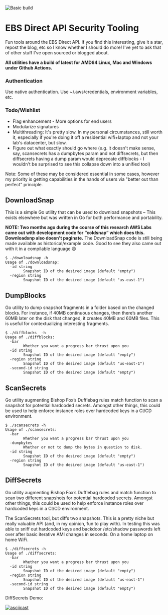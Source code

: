 ![Basic build](https://github.com/crypsisgroup/ebs-direct-sec-tools/workflows/Go/badge.svg)

# EBS Direct API Security Tooling

Fun tools around the EBS Direct API. If you find this interesting, give it a star, repost the blog, etc so I know whether I should do more! I've yet to ask that of other stuff I've open sourced or blogged about.

**All utilities have a build of latest for AMD64 Linux, Mac and Windows under Github Actions.**

### Authentication

Use native authentication. Use ~/.aws/credentials, environment variables, etc.

### Todo/Wishlist

- Flag enhancement - More options for end users
- Modularize signatures
- Multithreading: It's pretty slow. In my personal circumstances, still worth it, especially if you're doing it off a residential wifi+laptop and not your lab's datacenter, but slow.
- Figure out what exactly should go where (e.g. it doesn't make sense, say, scansecrets has a dumpbytes param and not diffsecrets, but then diffsecrets having a dump param would deprecate diffblocks - I wouldn't be surprised to see this collapse down into a unified tool)

Note: Some of these may be considered essential in some cases, however my priority is getting capabilities in the hands of users via "better out than perfect" principle.

## DownloadSnap 

This is a simple Go utility that can be used to download snapshots – This exists elsewhere but was written in Go for both performance and portability.

**NOTE: Two months ago during the course of this research AWS Labs came out with development code for “coldsnap” which does this. Downloadsnp also doesn't paginate.** The DownloadSnap code is still being made available as historical/example code. Good to see they also came out with it in a compilable language :smile: 

```
$ ./downloadsnap -h
Usage of ./downloadsnap:
  -id string
    	Snapshot ID of the desired image (default "empty")
  -region string
    	Snapshot ID of the desired image (default "us-east-1")
```

## DumpBlocks 

Go utility to dump snapshot fragments in a folder based on the changed blocks. For instance, if 40MB continuous changes, then there’s another 60MB later on the disk that changed, it creates 40MB and 60MB files. This is useful for contextualizing interesting fragments.

```
$ ./diffblocks  -h
Usage of ./diffblocks:
  -bar
    	Whether you want a progress bar thrust upon you
  -id string
    	Snapshot ID of the desired image (default "empty")
  -region string
    	Snapshot ID of the desired image (default "us-east-1")
  -second-id string
    	Snapshot ID of the desired image (default "empty")
```

## ScanSecrets 

Go utility augmenting Bishop Fox’s Dufflebag rules match function to scan a snapshot for potential hardcoded secrets. Amongst other things, this could be used to help enforce instance roles over hardcoded keys in a CI/CD environment.

```
$ ./scansecrets -h
Usage of ./scansecrets:
  -bar
    	Whether you want a progress bar thrust upon you
  -dumpbytes
    	Whether or not to dump the bytes in question to disk. 
  -id string
    	Snapshot ID of the desired image (default "empty")
  -region string
    	Snapshot ID of the desired image (default "us-east-1")
```

## DiffSecrets

Go utility augmenting Bishop Fox’s Dufflebag rules and match function to scan two different snapshots for potential hardcoded secrets. Amongst other things, this could be used to help enforce instance roles over hardcoded keys in a CI/CD environment.

The ScanSecrets tool, but diffs two snapshots. This is a pretty niche but really valuable API (and, in my opinion, fun to play with). In testing this was able to sniff out hardcoded keys and backdoor /etc/shadow passwords left over after basic iterative AMI changes in seconds. On a home laptop on home WiFi.

```
$ ./diffsecrets -h
Usage of ./diffsecrets:
  -bar
    	Whether you want a progress bar thrust upon you
  -id string
    	Snapshot ID of the desired image (default "empty")
  -region string
    	Snapshot ID of the desired image (default "us-east-1")
  -second-id string
    	Snapshot ID of the desired image (default "empty")
```
DiffSecrets Demo: 

[![asciicast](https://asciinema.org/a/urSwi8QSTNGV9IGn2efLhTKOi.svg)](https://asciinema.org/a/urSwi8QSTNGV9IGn2efLhTKOi)
